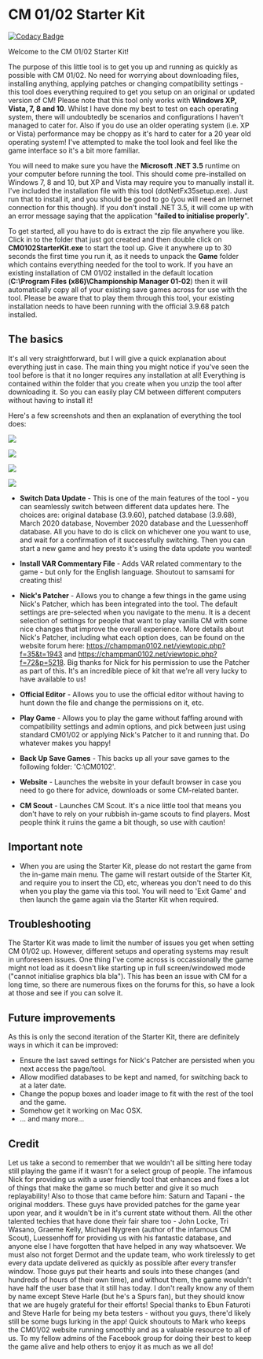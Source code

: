# CM 01/02 Starter Kit

[![Codacy Badge](https://app.codacy.com/project/badge/Grade/02ba97d5f1664fe4af4accab27cd770f)](https://www.codacy.com/gh/JonBetts/CM0102-Starter-Kit/dashboard?utm_source=github.com&amp;utm_medium=referral&amp;utm_content=JonBetts/CM0102-Starter-Kit&amp;utm_campaign=Badge_Grade)

Welcome to the CM 01/02 Starter Kit!

The purpose of this little tool is to get you up and running as quickly as possible with CM 01/02. No need for worrying about downloading files, installing anything, applying patches or changing compatibility settings - this tool does everything required to get you setup on an original or updated version of CM!
Please note that this tool only works with **Windows XP, Vista, 7, 8 and 10**. Whilst I have done my best to test on each operating system, there will undoubtedly be scenarios and configurations I haven't managed to cater for. Also if you do use an older operating system
(i.e. XP or Vista) performance may be choppy as it's hard to cater for a 20 year old operating system! I've attempted to make the tool look and feel like the game interface so it's a bit more familiar.

You will need to make sure you have the **Microsoft .NET 3.5** runtime on your computer before running the tool. This should come pre-installed on Windows 7, 8 and 10, but XP and Vista may require you to manually install it. I've included the installation file with this tool (dotNetFx35setup.exe). Just run that to install it, and you should be good to go (you will need an Internet connection for this though). If you don't install .NET 3.5, it will come up with an error message saying that the application "**failed to initialise properly**".

To get started, all you have to do is extract the zip file anywhere you like. Click in to the folder that just got created and then double click on **CM0102StarterKit.exe** to start the tool up. Give it anywhere up to 30 seconds the first time you run it, as it needs to unpack the **Game** folder which contains everything needed for the tool to work. If you have an existing installation of CM 01/02 installed in the default location (**C:\Program Files (x86)\Championship Manager 01-02**) then it will automatically copy all of your existing save games across for use with the tool. Please be aware that to play them through this tool, your existing installation needs to have been running with the official 3.9.68 patch installed.

## The basics

It's all very straightforward, but I will give a quick explanation about everything just in case. The main thing you might notice if you've seen the tool before is that it no longer requires any installation at all! Everything is contained within the folder that you create when you unzip the tool after downloading it. So you can easily play CM between different computers without having to install it!

Here's a few screenshots and then an explanation of everything the tool does:

<p align="left"><img src="https://i.ibb.co/BwSr9nV/Main-Menu.png"/></p>

<p align="left"><img src="https://i.ibb.co/28Zw20G/Nick-Patcher-Menu.png"/></p>

<p align="left"><img src="https://i.ibb.co/FVCHRmZ/Version-Menu.png"/></p>

<p align="left"><img src="https://i.ibb.co/rmPXHB1/Play-Menu.png"/></p>

-   **Switch Data Update** - This is one of the main features of the tool - you can seamlessly switch between different data updates here. The choices are: original database (3.9.60), patched database (3.9.68), March 2020 database, November 2020 database and the Luessenhoff database.
All you have to do is click on whichever one you want to use, and wait for a confirmation of it successfully switching. Then you can start a new game and hey presto it's using the data update you wanted!

-   **Install VAR Commentary File** - Adds VAR related commentary to the game - but only for the English language. Shoutout to samsami for creating this!

-   **Nick's Patcher** - Allows you to change a few things in the game using Nick's Patcher, which has been integrated into the tool. The default settings are pre-selected when you navigate to the menu. It is a decent selection of settings for people that want to play vanilla CM with some nice changes that improve the overall experience.
More details about Nick's Patcher, including what each option does, can be found on the website forum here: https://champman0102.net/viewtopic.php?f=35&t=1943 and https://champman0102.net/viewtopic.php?f=72&p=5218.
Big thanks for Nick for his permission to use the Patcher as part of this. It's an incredible piece of kit that we're all very lucky to have available to us!

-   **Official Editor** - Allows you to use the official editor without having to hunt down the file and change the permissions on it, etc.

-   **Play Game** - Allows you to play the game without faffing around with compatibility settings and admin options, and pick between just using standard CM01/02 or applying Nick's Patcher to it and running that. Do whatever makes you happy!

-   **Back Up Save Games** - This backs up all your save games to the following folder: 'C:\CM0102'.

-   **Website** - Launches the website in your default browser in case you need to go there for advice, downloads or some CM-related banter.

-   **CM Scout** - Launches CM Scout. It's a nice little tool that means you don't have to rely on your rubbish in-game scouts to find players. Most people think it ruins the game a bit though, so use with caution!

## Important note

-   When you are using the Starter Kit, please do not restart the game from the in-game main menu. The game will restart outside of the Starter Kit, and require you to insert the CD, etc, whereas you don't need to do this when you play the game via this tool. You will need to 'Exit Game' and then launch the game again via the Starter Kit when required.

## Troubleshooting

The Starter Kit was made to limit the number of issues you get when setting CM 01/02 up. However, different setups and operating systems may result in unforeseen issues. One thing I've come across is occassionally the game might not load as it doesn't like starting up in full screen/windowed mode ("cannot initialise graphics bla bla"). This has been an issue with CM for a long time, so there are numerous fixes on the forums for this, so have a look at those and see if you can solve it.

## Future improvements

As this is only the second iteration of the Starter Kit, there are definitely ways in which it can be improved:

-   Ensure the last saved settings for Nick's Patcher are persisted when you next access the page/tool.
-   Allow modified databases to be kept and named, for switching back to at a later date.
-   Change the popup boxes and loader image to fit with the rest of the tool and the game.
-   Somehow get it working on Mac OSX.
-   ... and many more...

## Credit

Let us take a second to remember that we wouldn't all be sitting here today still playing the game if it wasn't for a select group of people.
The infamous Nick for providing us with a user friendly tool that enhances and fixes a lot of things that make the game so much better and give it so much replayability! Also to those that came before him: Saturn and Tapani - the original modders. These guys have provided patches for the game year upon year, and it wouldn't be in it's current state without them.
All the other talented techies that have done their fair share too - John Locke, Tri Wasano, Graeme Kelly, Michael Nygreen (author of the infamous CM Scout), Luessenhoff for providing us with his fantastic database, and anyone else I have forgotten that have helped in any way whatsoever.
We must also not forget Dermot and the update team, who work tirelessly to get every data update delivered as quickly as possible after every transfer window.
Those guys put their hearts and souls into these changes (and hundreds of hours of their own time), and without them, the game wouldn't have half the user base that it still has today. I don't really know any of them by name except Steve Harle (but he's a Spurs fan), but they should know that we are hugely grateful for their efforts!
Special thanks to Ebun Faturoti and Steve Harle for being my beta testers - without you guys, there'd likely still be some bugs lurking in the app!
Quick shoutouts to Mark who keeps the CM01/02 website running smoothly and as a valuable resource to all of us. To my fellow admins of the Facebook group for doing their best to keep the game alive and help others to enjoy it as much as we all do!
